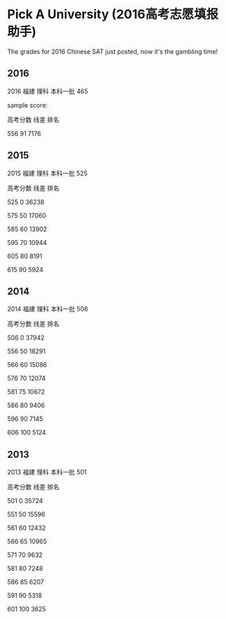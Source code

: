 # Pick A University (2016高考志愿填报助手)

The grades for 2016 Chinese SAT just posted, now it's the gambling time!


## 2016
2016    福建      理科      本科一批        465

sample score:

高考分数  线差   排名

556         91   7176

## 2015
2015    福建      理科      本科一批        525

高考分数  线差  排名

525        0    36238

575        50   17060

585        60   13902

595        70   10944

605        80   8191

615        90   5924


## 2014
2014    福建      理科      本科一批        506

高考分数  线差  排名

506         0    37942

556         50   18291

566         60   15086

576         70   12074

581         75   10672

586         80   9406

596         90   7145

606         100  5124

## 2013

2013    福建      理科      本科一批        501

高考分数  线差  排名

501         0   35724

551         50  15596

561         60  12432

566         65  10965

571         70  9632

581         80  7248

586         85  6207

591         90  5318

601         100 3625
